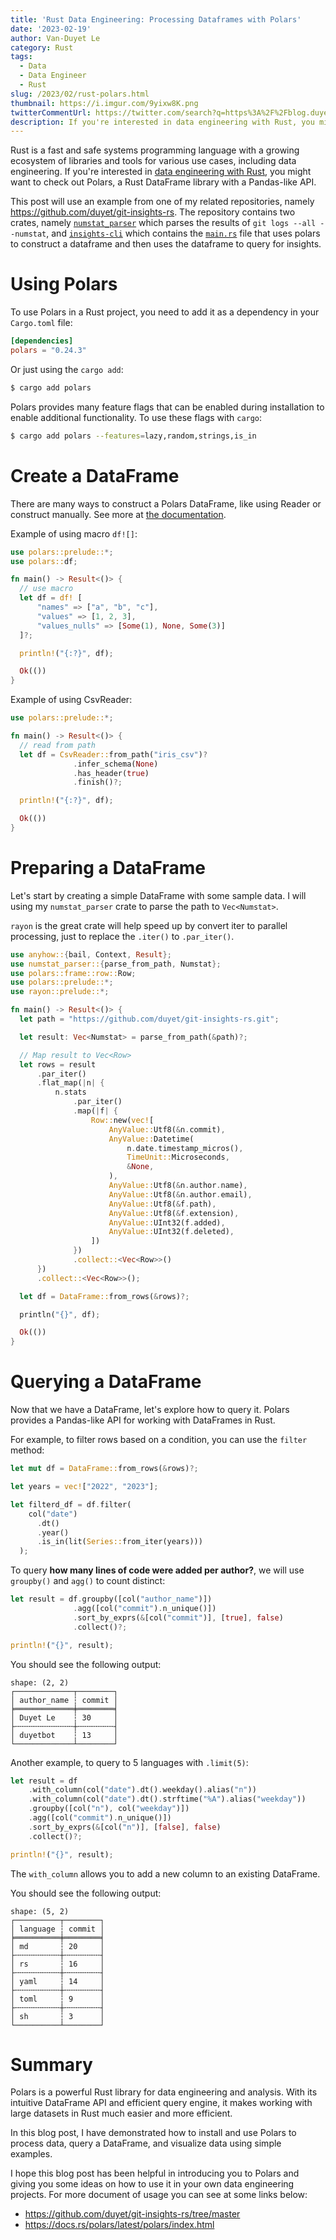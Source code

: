 ```yaml
---
title: 'Rust Data Engineering: Processing Dataframes with Polars'
date: '2023-02-19'
author: Van-Duyet Le
category: Rust
tags:
  - Data
  - Data Engineer
  - Rust
slug: /2023/02/rust-polars.html
thumbnail: https://i.imgur.com/9yixw8K.png
twitterCommentUrl: https://twitter.com/search?q=https%3A%2F%2Fblog.duyet.net%2F2023%2F02%2Frust-polars.html
description: If you're interested in data engineering with Rust, you might want to check out Polars, a Rust DataFrame library with Pandas-like API.
---
```


Rust is a fast and safe systems programming language with a growing ecosystem of libraries and tools for various use cases, including data engineering.
If you're interested in [data engineering with Rust](https://blog.duyet.net/2021/11/rust-data-engineering.html), you might want to check out Polars, a Rust DataFrame library with a Pandas-like API.

This post will use an example from one of my related repositories, namely https://github.com/duyet/git-insights-rs.
The repository contains two crates, namely [`numstat_parser`](https://github.com/duyet/git-insights-rs/tree/master/numstat-parser) which parses the results of `git logs --all --numstat`, and [`insights-cli`](https://github.com/duyet/git-insights-rs/tree/master/insights-cli) which contains the [`main.rs`](https://github.com/duyet/git-insights-rs/blob/master/insights-cli/src/main.rs) file that uses polars to construct a dataframe and then uses the dataframe to query for insights.

# Using Polars

To use Polars in a Rust project, you need to add it as a dependency in your `Cargo.toml` file:

```toml
[dependencies]
polars = "0.24.3"
```

Or just using the `cargo add`:

```bash
$ cargo add polars
```

Polars provides many feature flags that can be enabled during installation to enable additional functionality.
To use these flags with `cargo`:

```bash
$ cargo add polars --features=lazy,random,strings,is_in
```

# Create a DataFrame

There are many ways to construct a Polars DataFrame, like using Reader or construct manually. See more at [the documentation](https://docs.rs/polars/latest/polars/docs/eager/index.html).

Example of using macro `df![]`:

```rust
use polars::prelude::*;
use polars::df;

fn main() -> Result<()> {
  // use macro
  let df = df! [
      "names" => ["a", "b", "c"],
      "values" => [1, 2, 3],
      "values_nulls" => [Some(1), None, Some(3)]
  ]?;

  println!("{:?}", df);

  Ok(())
}
```

Example of using CsvReader:

```rust
use polars::prelude::*;

fn main() -> Result<()> {
  // read from path
  let df = CsvReader::from_path("iris_csv")?
              .infer_schema(None)
              .has_header(true)
              .finish()?;

  println!("{:?}", df);

  Ok(())
}
```

# Preparing a DataFrame

Let's start by creating a simple DataFrame with some sample data. I will using my `numstat_parser` crate to parse the path to `Vec<Numstat>`.

`rayon` is the great crate will help speed up by convert iter to parallel processing, just to replace the `.iter()` to `.par_iter()`.

```rust
use anyhow::{bail, Context, Result};
use numstat_parser::{parse_from_path, Numstat};
use polars::frame::row::Row;
use polars::prelude::*;
use rayon::prelude::*;

fn main() -> Result<()> {
  let path = "https://github.com/duyet/git-insights-rs.git";

  let result: Vec<Numstat> = parse_from_path(&path)?;

  // Map result to Vec<Row>
  let rows = result
      .par_iter()
      .flat_map(|n| {
          n.stats
              .par_iter()
              .map(|f| {
                  Row::new(vec![
                      AnyValue::Utf8(&n.commit),
                      AnyValue::Datetime(
                          n.date.timestamp_micros(),
                          TimeUnit::Microseconds,
                          &None,
                      ),
                      AnyValue::Utf8(&n.author.name),
                      AnyValue::Utf8(&n.author.email),
                      AnyValue::Utf8(&f.path),
                      AnyValue::Utf8(&f.extension),
                      AnyValue::UInt32(f.added),
                      AnyValue::UInt32(f.deleted),
                  ])
              })
              .collect::<Vec<Row>>()
      })
      .collect::<Vec<Row>>();

  let df = DataFrame::from_rows(&rows)?;

  println("{}", df);

  Ok(())
}
```

# Querying a DataFrame

Now that we have a DataFrame, let's explore how to query it. Polars provides a Pandas-like API for working with DataFrames in Rust.

For example, to filter rows based on a condition, you can use the `filter` method:

```rust
let mut df = DataFrame::from_rows(&rows)?;

let years = vec!["2022", "2023"];

let filterd_df = df.filter(
    col("date")
      .dt()
      .year()
      .is_in(lit(Series::from_iter(years)))
  );
```

To query **how many lines of code were added per author?**, we will use `groupby()` and `agg()` to count distinct:

```rust
let result = df.groupby([col("author_name")])
              .agg([col("commit").n_unique()])
              .sort_by_exprs(&[col("commit")], [true], false)
              .collect()?;

println!("{}", result);
```

You should see the following output:

```text
shape: (2, 2)
┌─────────────┬────────┐
│ author_name ┆ commit │
╞═════════════╪════════╡
│ Duyet Le    ┆ 30     │
├╌╌╌╌╌╌╌╌╌╌╌╌╌┼╌╌╌╌╌╌╌╌┤
│ duyetbot    ┆ 13     │
└─────────────┴────────┘
```

Another example, to query to 5 languages with `.limit(5)`:

```rust
let result = df
    .with_column(col("date").dt().weekday().alias("n"))
    .with_column(col("date").dt().strftime("%A").alias("weekday"))
    .groupby([col("n"), col("weekday")])
    .agg([col("commit").n_unique()])
    .sort_by_exprs(&[col("n")], [false], false)
    .collect()?;

println!("{}", result);
```

The `with_column` allows you to add a new column to an existing DataFrame.

You should see the following output:

```text
shape: (5, 2)
┌──────────┬────────┐
│ language ┆ commit │
╞══════════╪════════╡
│ md       ┆ 20     │
├╌╌╌╌╌╌╌╌╌╌┼╌╌╌╌╌╌╌╌┤
│ rs       ┆ 16     │
├╌╌╌╌╌╌╌╌╌╌┼╌╌╌╌╌╌╌╌┤
│ yaml     ┆ 14     │
├╌╌╌╌╌╌╌╌╌╌┼╌╌╌╌╌╌╌╌┤
│ toml     ┆ 9      │
├╌╌╌╌╌╌╌╌╌╌┼╌╌╌╌╌╌╌╌┤
│ sh       ┆ 3      │
└──────────┴────────┘
```

# Summary

Polars is a powerful Rust library for data engineering and analysis. With its intuitive DataFrame API and efficient query engine, it makes working with large datasets in Rust much easier and more efficient.

In this blog post, I have demonstrated how to install and use Polars to process data, query a DataFrame, and visualize data using simple examples.

I hope this blog post has been helpful in introducing you to Polars and giving you some ideas on how to use it in your own data engineering projects. For more document of usage you can see at some links below:

- https://github.com/duyet/git-insights-rs/tree/master
- https://docs.rs/polars/latest/polars/index.html
